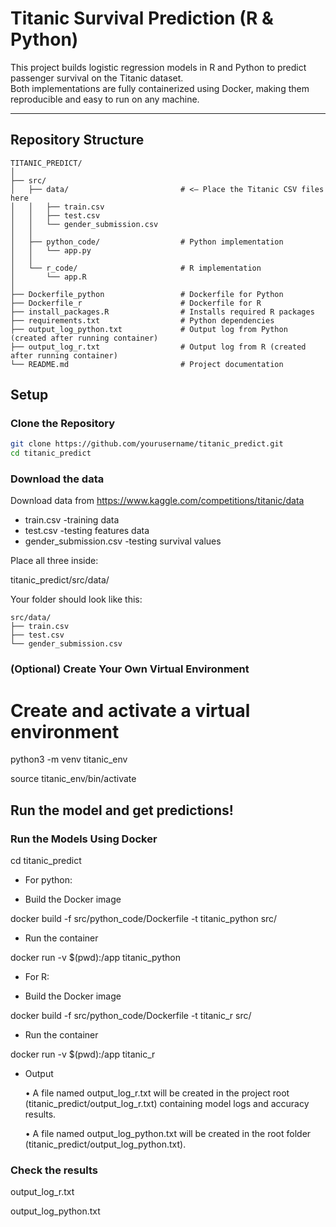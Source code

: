 # Titanic Survival Prediction (R & Python)

This project builds logistic regression models in R and Python to predict passenger survival on the Titanic dataset.  
Both implementations are fully containerized using Docker, making them reproducible and easy to run on any machine.

---

## Repository Structure
```
TITANIC_PREDICT/
│
├── src/
│   ├── data/                         # <– Place the Titanic CSV files here
│   │   ├── train.csv
│   │   ├── test.csv
│   │   └── gender_submission.csv
│   │
│   ├── python_code/                  # Python implementation
│   │   └── app.py
│   │
│   └── r_code/                       # R implementation
│       └── app.R
│
├── Dockerfile_python                 # Dockerfile for Python
├── Dockerfile_r                      # Dockerfile for R
├── install_packages.R                # Installs required R packages
├── requirements.txt                  # Python dependencies
├── output_log_python.txt             # Output log from Python (created after running container)
├── output_log_r.txt                  # Output log from R (created after running container)
└── README.md                         # Project documentation
```
## Setup

### Clone the Repository

```bash
git clone https://github.com/yourusername/titanic_predict.git
cd titanic_predict
```

### Download the data
Download data from https://www.kaggle.com/competitions/titanic/data
* train.csv                      -training data
* test.csv                       -testing features data
* gender_submission.csv          -testing survival values   

Place all three inside:

titanic_predict/src/data/

Your folder should look like this:
```
src/data/
├── train.csv
├── test.csv
└── gender_submission.csv
```

### (Optional) Create Your Own Virtual Environment
# Create and activate a virtual environment
python3 -m venv titanic_env

source titanic_env/bin/activate

## Run the model and get predictions!

### Run the Models Using Docker

cd titanic_predict

- For python:

* Build the Docker image

docker build -f src/python_code/Dockerfile -t titanic_python src/

* Run the container

docker run -v $(pwd):/app titanic_python

- For R:

* Build the Docker image

docker build -f src/python_code/Dockerfile -t titanic_r src/

* Run the container

docker run -v $(pwd):/app titanic_r

* Output

	•	A file named output_log_r.txt will be created in the project root (titanic_predict/output_log_r.txt) containing model logs and accuracy results.

    •	A file named output_log_python.txt will be created in the root folder (titanic_predict/output_log_python.txt).

### Check the results

output_log_r.txt

output_log_python.txt